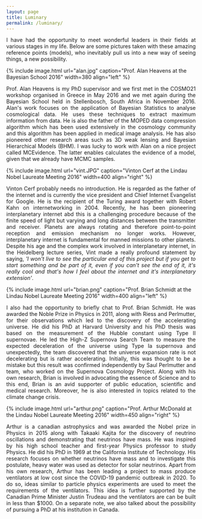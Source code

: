 ```yaml
---
layout: page
title: Luminary
permalink: /luminary/
---
```


<p align="justify">I have had the opportunity to meet wonderful leaders in their fields at various stages in my life. Below are some pictures taken with these amazing reference points (models), who inevitably pull us into a new way of seeing things, a new possibility.</p>

{% include image.html url="alan.jpg" caption="Prof. Alan Heavens at the Bayesian School 2016" width=380 align="left" %}

<p align="justify">Prof. Alan Heavens is my PhD supervisor and we first met in the COSMO21 workshop organised in Greece in May 2016 and we met again during the Bayesian School held in Stellenbosch, South Africa in November 2016. Alan's work focuses on the application of Bayesian Statistics to analyse cosmological data. He uses these techniques to extract maximum information from data. He is also the father of the MOPED data compression algorithm which has been used extensively in the cosmology community and this algorithm has been applied in medical image analysis. He has also pioneered other research areas such as 3D weak lensing and Bayesian Hierarchical Models (BHM). I was lucky to work with Alan on a nice project called MCEvidence. The latter enables calculates the evidence of a model, given that we already have MCMC samples.</p>

{% include image.html url="vint.JPG" caption="Vinton Cerf at the Lindau Nobel Laureate Meeting 2016" width=400 align="right" %}

<p align="justify">Vinton Cerf probably needs no introduction. He is regarded as the father of the internet and is currently the vice president and Chief Internet Evangelist for Google. He is the recipient of the Turing award together with Robert Kahn on internetworking in 2004. Recently, he has been pioneering interplanetary internet abd this is a challenging procedure because of the finite speed of light but varying and long distances between the transmitter and receiver. Planets are always rotating and therefore point-to-point reception and emission mechanism no longer works. However, interplanetary internet is fundamental for manned missions to other planets. Despite his age and the complex work involved in interplanetary internet, in the Heidelberg lecture series, Vint made a really profound statement by saying, <i>'I won't live to see the particular end of this project but if you get to start something and be part of it, even if you can't see the end of it, it's really cool and that's how I feel about the internet and it's interplanetary extension'</i>.</p>

{% include image.html url="brian.png" caption="Prof. Brian Schmidt at the Lindau Nobel Laureate Meeting 2016" width=400 align="left" %}

<p align="justify">I also had the opportunity to briefly chat to Prof. Brian Schmidt. He was awarded the Noble Prize in Physics in 2011, along with Riess and Perlmutter, for their observations which led to the discovery of the accelerating universe. He did his PhD at Harvard University and his PhD thesis was based on the measurement of the Hubble constant using Type II supernovae. He led the High-Z Supernova Search Team to measure the expected deceleration of the universe using Type Ia supernova and unexpectedly, the team discovered that the universe expansion rate is not decelerating but is rather accelerating. Initially, this was thought to be a mistake but this result was confirmed independently by Saul Perlmutter and team, who worked on the Supernova Cosmology Project. Along with his own research, Brian is involved in advocating the essence of Science and to this end,  Brian is an avid supporter of public education, scientific and medical research. Moreover, he is also interested in topics related to the climate change crisis.</p>

{% include image.html url="arthur.png" caption="Prof. Arthur McDonald at the Lindau Nobel Laureate Meeting 2016" width=450 align="right" %}

<p align="justify">Arthur is a canadian astrophysics and was awarded the Nobel prize in Physics in 2015 along with Takaaki Kajita for the discovery of neutrino oscillations and demonstrating that neutrinos have mass. He was inspired by his high school teacher and first-year Physics professor to study Physics. He did his PhD in 1969 at the California Institute of Technology. His research focuses on whether neutrinos have mass and to investigate this postulate, heavy water was used as detector for solar neutrinos. Apart from his own research, Arthur has been leading a project to mass produce ventilators at low cost since the COVID-19 pandemic outbreak in 2020. To do so, ideas similar to particle physics experiments are used to meet the requirements of the ventilators. This idea is further supported by the Canadian Prime Minister Justin Trudeau and the ventilators are can be built in less than $1000. On a separate note, we also talked about the possibility of pursuing a PhD at his institution in Canada.</p>
